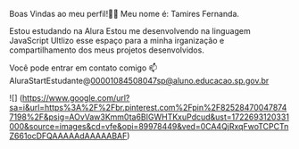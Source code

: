 Boas Vindas ao meu perfil!🥰🤍
Meu nome é: Tamires Fernanda.

Estou estudando na Alura 
Estou me desenvolvendo na linguagem JavaScript
Ultlizo esse espaço para a minha irganização e compartilhamento dos meus projetos desenvolvidos. 

Você pode entrar em contato comigo 📫
AluraStartEstudante@00001084508047sp@aluno.educacao.sp.gov.br


![] (https://www.google.com/url?sa=i&url=https%3A%2F%2Fbr.pinterest.com%2Fpin%2F825284700478747198%2F&psig=AOvVaw3Kmm0ta6BIGWHTKxuPdcud&ust=1722693120331000&source=images&cd=vfe&opi=89978449&ved=0CA4QjRxqFwoTCPCTnZ661ocDFQAAAAAdAAAAABAF)
